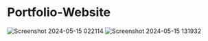 # Portfolio-Website
![Screenshot 2024-05-15 022114](https://github.com/samialahi/Portfolio-Website/assets/169534631/b47f3396-815b-4a95-8f69-d51398b712a2)
![Screenshot 2024-05-15 131932](https://github.com/samialahi/Portfolio-Website/assets/169534631/aa4f9a78-e626-48b1-93e2-16d968e949ea)

